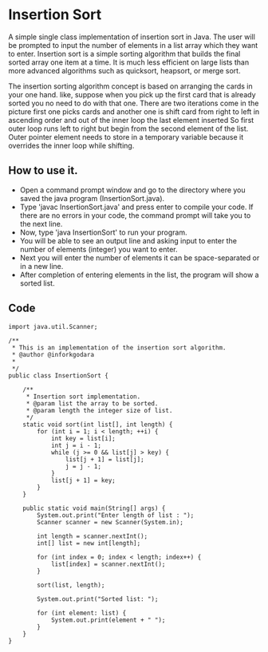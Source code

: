 # Insertion Sort

A simple single class implementation of insertion sort in Java. The user will be prompted to input the number of elements in a list array which they want to enter. Insertion sort is a simple sorting algorithm that builds the final sorted array one item at a time. It is much less efficient on large lists than more advanced algorithms such as quicksort, heapsort, or merge sort.

The insertion sorting algorithm concept is based on arranging the cards in your one hand. like, suppose when you pick up the first card that is already sorted you no need to do with that one. There are two iterations come in the picture first one picks cards and another one is shift card from right to left in ascending order and out of the inner loop the last element inserted So first outer loop runs left to right but begin from the second element of the list. Outer pointer element needs to store in a temporary variable because it overrides the inner loop while shifting.

## How to use it.
* Open a command prompt window and go to the directory where you saved the java program (InsertionSort.java).
* Type 'javac InsertionSort.java' and press enter to compile your code. If there are no errors in your code, the command prompt will take you to the next line.
* Now, type 'java InsertionSort' to run your program.
* You will be able to see an output line and asking input to enter the number of elements (integer) you want to enter.
* Next you will enter the number of elements it can be space-separated or in a new line.
* After completion of entering elements in the list, the program will show a sorted list.

## Code
```
import java.util.Scanner;

/**
 * This is an implementation of the insertion sort algorithm.
 * @author @inforkgodara
 *
 */
public class InsertionSort {

    /**
     * Insertion sort implementation.
     * @param list the array to be sorted.
     * @param length the integer size of list.
     */
    static void sort(int list[], int length) {
        for (int i = 1; i < length; ++i) { 
            int key = list[i]; 
            int j = i - 1; 
            while (j >= 0 && list[j] > key) { 
                list[j + 1] = list[j]; 
                j = j - 1; 
            } 
            list[j + 1] = key; 
        } 
    }

    public static void main(String[] args) {
        System.out.print("Enter length of list : ");
        Scanner scanner = new Scanner(System.in);

        int length = scanner.nextInt();
        int[] list = new int[length];

        for (int index = 0; index < length; index++) {
            list[index] = scanner.nextInt();
        }

        sort(list, length);

        System.out.print("Sorted list: ");

        for (int element: list) {
            System.out.print(element + " ");
        }
    }
}
```

